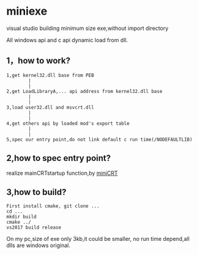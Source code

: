 # miniexe
visual studio building minimum size exe,without import directory

All windows api and c api dynamic load from dll.
## 1，how to work?
```
1,get kernel32.dll base from PEB
        |
        |
2,get LoadLibraryA,... api address from kernel32.dll base
        |
        |
3,load user32.dll and msvcrt.dll
        |
        |
4,get others api by loaded mod's export table
        |
        |
5,spec our entry point,do not link default c run time(/NODEFAULTLIB)
```

## 2,how to spec entry point?
realize mainCRTstartup function,by [miniCRT](https://github.com/flydom/MiniCRT)

## 3,how to build?
```
First install cmake, git clone ...
cd ...
mkdir build
cmake ../
vs2017 build release
```
On my pc,size of exe only 3kb,it could be smaller, no run time depend,all dlls are windows original.

